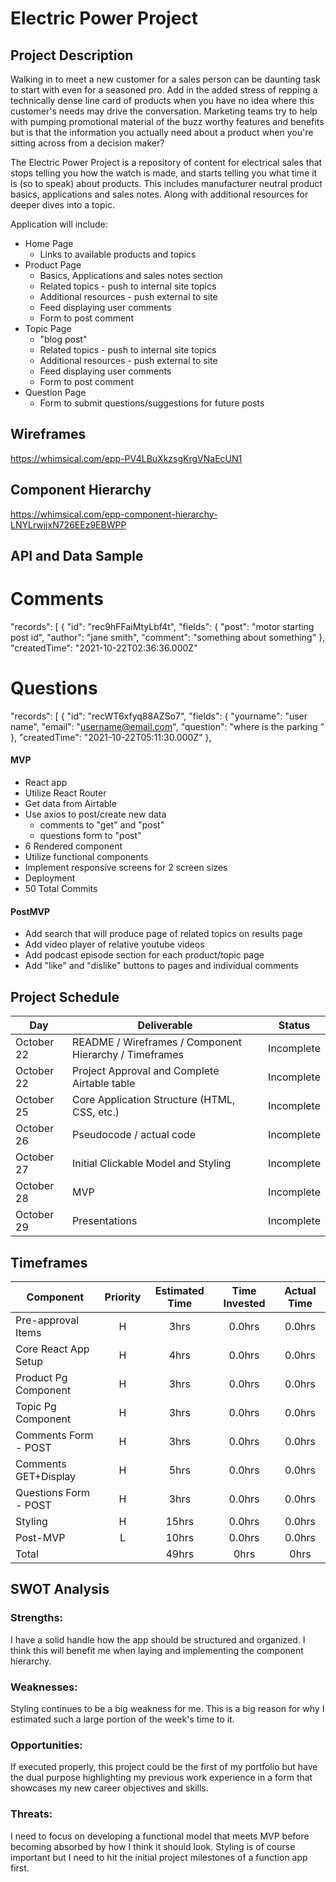 # Electric Power Project

## Project Description

Walking in to meet a new customer for a sales person can be daunting task to start with even for a seasoned pro. Add in the added stress of repping a technically dense line card of products when you have no idea where this customer's needs may drive the conversation. Marketing teams try to help with pumping promotional material of the buzz worthy features and benefits but is that the information you actually need about a product when you're sitting across from a decision maker?

The Electric Power Project is a repository of content for electrical sales that stops telling you how the watch is made, and starts telling you what time it is (so to speak) about products. This includes manufacturer neutral product basics, applications and sales notes. Along with additional resources for deeper dives into a topic.

Application will include:

- Home Page
  - Links to available products and topics
- Product Page
  - Basics, Applications and sales notes section
  - Related topics - push to internal site topics
  - Additional resources - push external to site
  - Feed displaying user comments
  - Form to post comment
- Topic Page
  - "blog post"
  - Related topics - push to internal site topics
  - Additional resources - push external to site
  - Feed displaying user comments
  - Form to post comment
- Question Page
  - Form to submit questions/suggestions for future posts

## Wireframes

https://whimsical.com/epp-PV4LBuXkzsgKrgVNaEcUN1

## Component Hierarchy

https://whimsical.com/epp-component-hierarchy-LNYLrwjjxN726EEz9EBWPP

## API and Data Sample

# Comments

"records": [
{
"id": "rec9hFFaiMtyLbf4t",
"fields": {
"post": "motor starting post id",
"author": "jane smith",
"comment": "something about something"
},
"createdTime": "2021-10-22T02:36:36.000Z"

# Questions

"records": [
{
"id": "recWT6xfyq88AZSo7",
"fields": {
"yourname": "user name",
"email": "username@email.com",
"question": "where is the parking "
},
"createdTime": "2021-10-22T05:11:30.000Z"
},

#### MVP

- React app
- Utilize React Router
- Get data from Airtable
- Use axios to post/create new data
  - comments to "get" and "post"
  - questions form to "post"
- 6 Rendered component
- Utilize functional components
- Implement responsive screens for 2 screen sizes
- Deployment
- 50 Total Commits

#### PostMVP

- Add search that will produce page of related topics on results page
- Add video player of relative youtube videos
- Add podcast episode section for each product/topic page
- Add "like" and "dislike" buttons to pages and individual comments

## Project Schedule

| Day        | Deliverable                                            | Status     |
| ---------- | ------------------------------------------------------ | ---------- |
| October 22 | README / Wireframes / Component Hierarchy / Timeframes | Incomplete |
| October 22 | Project Approval and Complete Airtable table           | Incomplete |
| October 25 | Core Application Structure (HTML, CSS, etc.)           | Incomplete |
| October 26 | Pseudocode / actual code                               | Incomplete |
| October 27 | Initial Clickable Model and Styling                    | Incomplete |
| October 28 | MVP                                                    | Incomplete |
| October 29 | Presentations                                          | Incomplete |

## Timeframes

| Component             | Priority | Estimated Time | Time Invested | Actual Time |
| --------------------- | :------: | :------------: | :-----------: | :---------: |
| Pre-approval Items    |    H     |      3hrs      |    0.0hrs     |   0.0hrs    |
| Core React App Setup  |    H     |      4hrs      |    0.0hrs     |   0.0hrs    |
| Product Pg Component  |    H     |      3hrs      |    0.0hrs     |   0.0hrs    |
| Topic Pg Component    |    H     |      3hrs      |    0.0hrs     |   0.0hrs    |
| Comments Form - POST  |    H     |      3hrs      |    0.0hrs     |   0.0hrs    |
| Comments GET+Display  |    H     |      5hrs      |    0.0hrs     |   0.0hrs    |
| Questions Form - POST |    H     |      3hrs      |    0.0hrs     |   0.0hrs    |
| Styling               |    H     |     15hrs      |    0.0hrs     |   0.0hrs    |
| Post-MVP              |    L     |     10hrs      |    0.0hrs     |   0.0hrs    |
| Total                 |          |     49hrs      |     0hrs      |    0hrs     |

## SWOT Analysis

### Strengths:

I have a solid handle how the app should be structured and organized. I think this will benefit me when laying and implementing the component hierarchy.

### Weaknesses:

Styling continues to be a big weakness for me. This is a big reason for why I estimated such a large portion of the week's time to it.

### Opportunities:

If executed properly, this project could be the first of my portfolio but have the dual purpose highlighting my previous work experience in a form that showcases my new career objectives and skills.

### Threats:

I need to focus on developing a functional model that meets MVP before becoming absorbed by how I think it should look. Styling is of course important but I need to hit the initial project milestones of a function app first.
